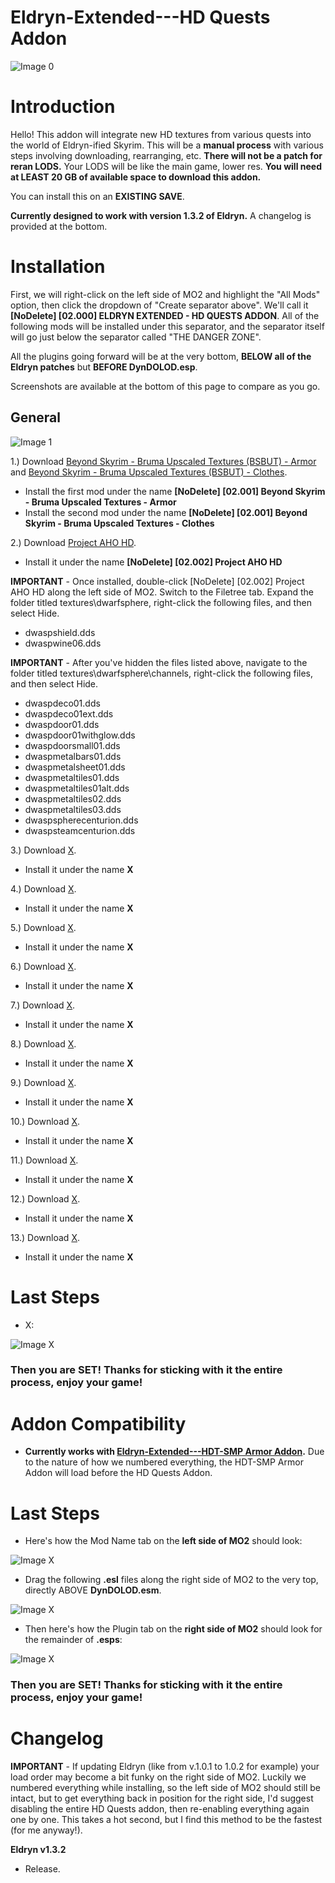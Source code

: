 # Eldryn-Extended---HD Quests Addon

![Image 0](https://i.imgur.com/t7FcCDv.png)

# Introduction

Hello! This addon will integrate new HD textures from various quests into the world of Eldryn-ified Skyrim. This will be a **manual process** with various steps involving downloading, rearranging, etc. **There will not be a patch for reran LODS.** Your LODS will be like the main game, lower res. **You will need at LEAST 20 GB of available space to download this addon.**

You can install this on an **EXISTING SAVE**.

**Currently designed to work with version 1.3.2 of Eldryn.** A changelog is provided at the bottom.

# Installation

First, we will right-click on the left side of MO2 and highlight the "All Mods" option, then click the dropdown of "Create separator above". We'll call it **[NoDelete] [02.000] ELDRYN EXTENDED - HD QUESTS ADDON**. All of the following mods will be installed under this separator, and the separator itself will go just below the separator called "THE DANGER ZONE". 

All the plugins going forward will be at the very bottom, **BELOW all of the Eldryn patches** but **BEFORE DynDOLOD.esp**.

Screenshots are available at the bottom of this page to compare as you go.

## General

![Image 1](https://i.imgur.com/sPJ9CVC.png)

1.) Download [Beyond Skyrim - Bruma Upscaled Textures (BSBUT) - Armor](https://www.nexusmods.com/skyrimspecialedition/mods/34413?tab=files&file_id=132985&nmm=1) and [Beyond Skyrim - Bruma Upscaled Textures (BSBUT) - Clothes](https://www.nexusmods.com/skyrimspecialedition/mods/34413?tab=files&file_id=132819&nmm=1).
   - Install the first mod under the name **[NoDelete] [02.001] Beyond Skyrim - Bruma Upscaled Textures - Armor**
   - Install the second mod under the name **[NoDelete] [02.001] Beyond Skyrim - Bruma Upscaled Textures - Clothes**

2.) Download [Project AHO HD](https://www.nexusmods.com/skyrimspecialedition/mods/85835?tab=files&file_id=363464&nmm=1).
  - Install it under the name **[NoDelete] [02.002] Project AHO HD**

**IMPORTANT** - Once installed, double-click [NoDelete] [02.002] Project AHO HD along the left side of MO2. Switch to the Filetree tab. Expand the folder titled textures\dwarfsphere\, right-click the following files, and then select Hide.

- dwaspshield.dds
- dwaspwine06.dds

**IMPORTANT** - After you've hidden the files listed above, navigate to the folder titled textures\dwarfsphere\channels\, right-click the following files, and then select Hide.

- dwaspdeco01.dds
- dwaspdeco01ext.dds
- dwaspdoor01.dds
- dwaspdoor01withglow.dds
- dwaspdoorsmall01.dds
- dwaspmetalbars01.dds
- dwaspmetalsheet01.dds
- dwaspmetaltiles01.dds
- dwaspmetaltiles01alt.dds
- dwaspmetaltiles02.dds
- dwaspmetaltiles03.dds
- dwaspspherecenturion.dds
- dwaspsteamcenturion.dds

3.) Download [X](X).
  - Install it under the name **X**

4.) Download [X](X).
  - Install it under the name **X**

5.) Download [X](X).
  - Install it under the name **X**

6.) Download [X](X).
  - Install it under the name **X**

7.) Download [X](X).
  - Install it under the name **X**

8.) Download [X](X).
  - Install it under the name **X**

9.) Download [X](X).
  - Install it under the name **X**

10.) Download [X](X).
  - Install it under the name **X**

11.) Download [X](X).
  - Install it under the name **X**

12.) Download [X](X).
  - Install it under the name **X**

13.) Download [X](X).
  - Install it under the name **X**

# Last Steps

   - X:

![Image X]()

### Then you are SET! Thanks for sticking with it the entire process, enjoy your game!

# Addon Compatibility

   - **Currently works with [Eldryn-Extended---HDT-SMP Armor Addon](https://github.com/Foamimi/Eldryn-Extended---HDT-SMP-Armor-Addon/blob/main/README.md).** Due to the nature of how we numbered everything, the HDT-SMP Armor Addon will load before the HD Quests Addon.

# Last Steps

   - Here's how the Mod Name tab on the **left side of MO2** should look:

![Image X](X)

   - Drag the following **.esl** files along the right side of MO2 to the very top, directly ABOVE **DynDOLOD.esm**.

![Image X](X)

   - Then here's how the Plugin tab on the **right side of MO2** should look for the remainder of **.esps**:

![Image X](X)

### Then you are SET! Thanks for sticking with it the entire process, enjoy your game!

# Changelog

**IMPORTANT** - If updating Eldryn (like from v.1.0.1 to 1.0.2 for example) your load order may become a bit funky on the right side of MO2. Luckily we numbered everything while installing, so the left side of MO2 should still be intact, but to get everything back in position for the right side, I'd suggest disabling the entire HD Quests addon, then re-enabling everything again one by one. This takes a hot second, but I find this method to be the fastest (for me anyway!).

**Eldryn v1.3.2**
  - Release.

